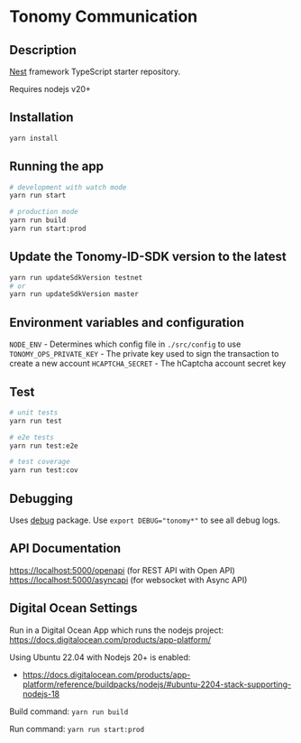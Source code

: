 # Tonomy Communication

## Description

[Nest](https://github.com/nestjs/nest) framework TypeScript starter repository.

Requires nodejs v20+

## Installation

```bash
yarn install
```

## Running the app

```bash
# development with watch mode
yarn run start

# production mode
yarn run build
yarn run start:prod
```

## Update the Tonomy-ID-SDK version to the latest

```bash
yarn run updateSdkVersion testnet
# or
yarn run updateSdkVersion master
```

## Environment variables and configuration

`NODE_ENV` - Determines which config file in `./src/config` to use
`TONOMY_OPS_PRIVATE_KEY` - The private key used to sign the transaction to create a new account
`HCAPTCHA_SECRET` - The hCaptcha account secret key

## Test

```bash
# unit tests
yarn run test

# e2e tests
yarn run test:e2e

# test coverage
yarn run test:cov
```

## Debugging

Uses [debug](https://www.npmjs.com/package/debug) package. Use `export DEBUG="tonomy*"` to see all debug logs.

## API Documentation

<https://localhost:5000/openapi> (for REST API with Open API)
<https://localhost:5000/asyncapi> (for websocket with Async API)

## Digital Ocean Settings

Run in a Digital Ocean App which runs the nodejs project: <https://docs.digitalocean.com/products/app-platform/>

Using Ubuntu 22.04 with Nodejs 20+ is enabled:

- <https://docs.digitalocean.com/products/app-platform/reference/buildpacks/nodejs/#ubuntu-2204-stack-supporting-nodejs-18>

Build command: `yarn run build`

Run command: `yarn run start:prod`
